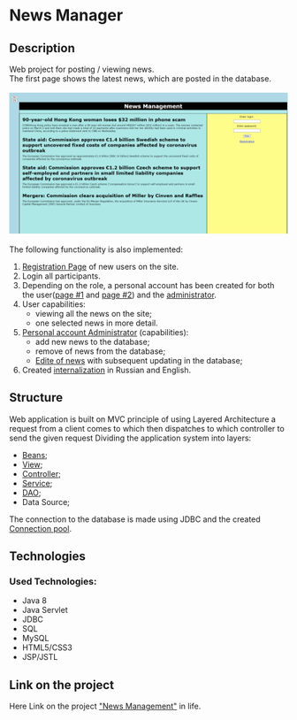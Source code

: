 # News Manager

## Description
Web project for posting / viewing news.</br>
The first page shows the latest news, which are posted in the database.</br>
</br>
![Image alt][1]</br>
</br>
The following functionality is also implemented:</br>
1. [Registration Page][2] of new users on the site.
2. Login all participants.
3. Depending on the role, a personal account has been created for both the user([page #1][3] and [page #2][4]) and the [administrator][5].
4. User capabilities:
   - viewing all the news on the site;
   - one selected news in more detail.
5. [Personal account Administrator][6] (capabilities):
   - add new news to the database;
   - remove of news from the database;
   - [Edite of news][7] with subsequent updating in the database;
6. Created [internalization][8] in Russian and English.

[1]: https://github.com/VladimirZhyzhKin1/Stock/blob/master/java-servlet-project/First%20Page.png 
[2]: https://i.postimg.cc/K8xXTht6/Registration.png
[3]: https://i.postimg.cc/DyM1xqxc/personal-account-User-page1.png
[4]: https://i.postimg.cc/Zq51fP7j/personal-account-User.png
[5]: https://i.postimg.cc/G2B6RL1y/personal-account-Admin.png
[6]: https://i.postimg.cc/PqV00L0H/selected-news-Admin.png
[7]: https://i.postimg.cc/cLmpMkmr/Edit-selected-news-Admin.png
[8]: https://github.com/VladimirZhyzhKin1/jd2-servlet-project/blob/main/src/by/htp/les02/controller/command/impl/ChangeLocal.java

## Structure
Web application is built on MVC principle of using Layered Architecture
a request from a client comes to 
which then dispatches to which controller to send the given request
Dividing the application system into layers:</br>
- [Beans][9];
- [View][10];
- [Controller][11];
- [Service][12];
- [DAO][13];
- Data Source;

[9]: https://github.com/VladimirZhyzhKin1/jd2-servlet-project/tree/main/src/by/htp/les02/bean
[11]: https://github.com/VladimirZhyzhKin1/jd2-servlet-project/tree/main/src/by/htp/les02/controller
[10]: https://github.com/VladimirZhyzhKin1/jd2-servlet-project/tree/main/WebContent/WEB-INF/jsp
[12]: https://github.com/VladimirZhyzhKin1/jd2-servlet-project/tree/main/src/by/htp/les02/service
[13]: https://github.com/VladimirZhyzhKin1/jd2-servlet-project/tree/main/src/by/htp/les02/dao

The connection to the database is made using JDBC and the created [Сonnection pool][14].

[14]: https://github.com/VladimirZhyzhKin1/jd2-servlet-project/tree/main/src/by/htp/les02/dao/connection_pool

## Technologies
### Used Technologies:
- Java 8
- Java Servlet
- JDBC
- SQL
- MySQL
- HTML5/CSS3
- JSP/JSTL


## Link on the project
Here Link on the project ["News Management"][15] in life.

[15]: https://drive.google.com/file/d/1N9dRidBlK93RkUa8FqEsCeQMyLk5DWSq/view?usp=sharing




